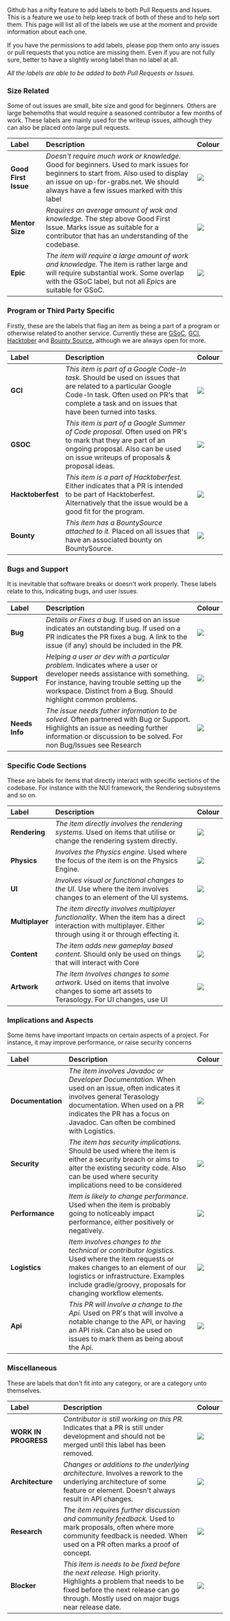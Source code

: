 Github has a nifty feature to add labels to both Pull Requests and Issues. This is a feature we use to help keep track of both of these and to help sort them. This page will list all of the labels we use at the moment and provide information about each one.

If you have the permissions to add labels, please pop them onto any issues or pull requests that you notice are missing them. Even if you are not fully sure, better to have a slightly wrong label than no label at all.

*All the labels are able to be added to both Pull Requests or Issues.*

### Size Related

Some of out issues are small, bite size and good for beginners. Others are large behemoths that would require a seasoned contributor a few months of work. These labels are mainly used for the writeup issues, although they can also be placed onto large pull requests.

|Label|Description|Colour|
|:-|:-|:-|
|**Good First Issue**|*Doesn't require much work or knowledge.* Good for beginners. Used to mark issues for beginners to start from. Also used to display an issue on up-for-grabs.net. We should always have a few issues marked with this label|![](http://via.placeholder.com/50/0e8a16/0e8a16)|
|**Mentor Size**|*Requires an average amount of wok and knowledge.* The step above Good First Issue. Marks issue as suitable for a contributor that has an understanding of the codebase.|![](http://via.placeholder.com/50/3cbd45/3cbd45)|
|**Epic**|*The item will require a large amount of work and knowledge.* The item is rather large and will require substantial work. Some overlap with the GSoC label, but not all *Epic*s are suitable for GSoC.|![](http://via.placeholder.com/50/6ae672/6ae672)|

### Program or Third Party Specific

Firstly, these are the labels that flag an item as being a part of a program or otherwise related to another service. Currently these are [GSoC](https://summerofcode.withgoogle.com), [GCI](https://codein.withgoogle.com/), [Hacktober](https://hacktoberfest.digitalocean.com/) and [Bounty Source](https://www.bountysource.com/), although we are always open for more.

|Label|Description|Colour|
|:-|:-|:-|
|**GCI**|*This item is part of a Google Code-In task.* Should be used on issues that are related to a particular Google Code-In task. Often used on PR's that complete a task and on issues that have been turned into tasks.|![](http://via.placeholder.com/50/bfb2e2/bfb2e2)|
|**GSOC**|*This item is part of a Google Summer of Code proposal.* Often used on PR's to mark that they are part of an ongoing proposal. Also can be used on issue writeups of proposals & proposal ideas.|![](http://via.placeholder.com/50/8c6be2/8c6be2)|
|**Hacktoberfest**|*This item is a part of Hacktoberfest.* Either indicates that a PR is intended to be part of Hacktoberfest. Alternatively that the issue would be a good fit for the program.|![](http://via.placeholder.com/50/7965ad/7965ad)|
|**Bounty**|*This item has a BountySource attached to it.* Placed on all issues that have an associated bounty on BountySource.|![](http://via.placeholder.com/50/6441be/6441be)|

### Bugs and Support

It is inevitable that software breaks or doesn't work properly. These labels relate to this, indicating bugs, and user issues.

|Label|Description|Colour|
|:-|:-|:-|
|**Bug**|*Details or Fixes a bug.* If used on an issue indicates an outstanding bug. If used on a PR indicates the PR fixes a bug. A link to the issue (if any) should be included in the PR.|![](http://via.placeholder.com/50/e10c02/e10c02)|
|**Support**|*Helping a user or dev with a particular problem.* Indicates where a user or developer needs assistance with something. For instance, having trouble setting up the workspace. Distinct from a Bug. Should highlight common problems.|![](http://via.placeholder.com/50/d55252/d55252)|
|**Needs Info**|*The issue needs futher information to be solved.* Often partnered with Bug or Support. Highlights an issue as needing further information or discussion to be solved. For non Bug/Issues see Research|![](http://via.placeholder.com/50/ff7a79/ff7a79)|

### Specific Code Sections

These are labels for items that directly interact with specific sections of the codebase. For instance with the NUI framework, the Rendering subsystems and so on.

|Label|Description|Colour|
|:-|:-|:-|
|**Rendering**|*The item directly involves the rendering systems.* Used on items that utilise or change the rendering system directly.|![](http://via.placeholder.com/50/fbca04/fbca04)|
|**Physics**|*Involves the Physics engine.* Used where the focus of the item is on the Physics Engine.|![](http://via.placeholder.com/50/bafca4/bafca4)|
|**UI**|*Involves visual or functional changes to the UI.* Use where the item involves changes to an element of the UI systems.|![](http://via.placeholder.com/50/bfb2e2/bfb2e2)|
|**Multiplayer**|*The item directly involves multiplayer functionality.* When the item has a direct interaction with multiplayer. Either through using it or through effecting it.|![](http://via.placeholder.com/50/fef2c0/fef2c0)|
|**Content**|*The item adds new gameplay based content.* Should only be used on things that will interact with Core|![](http://via.placeholder.com/50/207de5/207de5)|
|**Artwork**|*The item Involves changes to some artwork.* Used on items that involve changes to some art assets to Terasology. For UI changes, use UI|![](http://via.placeholder.com/50/FFFF07/FFFF07)|

### Implications and Aspects

Some items have important impacts on certain aspects of a project. For instance, it may improve performance, or raise security concerns

|Label|Description|Colour|
|:-|:-|:-|
|**Documentation**| *The item involves Javadoc or Developer Documentation.* When used on an issue, often indicates it involves general Terasology documentation. When used on a PR indicates the PR has a focus on Javadoc. Can often be combined with Logistics. |![](http://via.placeholder.com/50/02d7e1/02d7e1)|
|**Security**|*The item has security implications.* Should be used where the item is either a security breach or aims to alter the existing security code. Also can be used where security implications need to be considered|![](http://via.placeholder.com/50/d4c5f9/d4c5f9)|
|**Performance**|*Item is likely to change performance.* Used when the item is probably going to noticeably impact performance, either positively or negatively. |![](http://via.placeholder.com/50/7B8075/7B8075)|
|**Logistics**|*Item involves changes to the technical or contributor logistics.* Used where the item requests or makes changes to an element of our logistics or infrastructure. Examples include gradle/groovy, proposals for changing workflow elements.|![](http://via.placeholder.com/50/B322B3/B322B3)|
|**Api**|*This PR will involve a change to the Api.* Used on PR's that will involve a notable change to the API, or having an API risk. Can also be used on issues to mark them as being about the Api.|![](http://via.placeholder.com/50/eb6420/eb6420)|

### Miscellaneous 

These are labels that don't fit into any category, or are a category unto themselves.

|Label|Description|Colour|
|:-|:-|:-|
|**WORK IN PROGRESS**|*Contributor is still working on this PR.* Indicates that a PR is still under development and should not be merged until this label has been removed.|![](http://via.placeholder.com/50/e56eb1/e56eb1)|
|**Architecture** |*Changes or additions to the underlying architecture.* Involves a rework to the underlying architecture of some feature or element. Doesn't always result in API changes.|![](http://via.placeholder.com/50/A13027/A13027)|
|**Research**|*The item requires further discussion and community feedback.* Used to mark proposals, often where more community feedback is needed. When used on a PR often marks a proof of concept.|![](http://via.placeholder.com/50/bfe5bf/bfe5bf)|
|**Blocker**|*This item is needs to be fixed before the next release.* High priority. Highlights a problem that needs to be fixed before the next release can go through. Mostly used on major bugs near release date. |![](http://via.placeholder.com/50/000000/000000)|